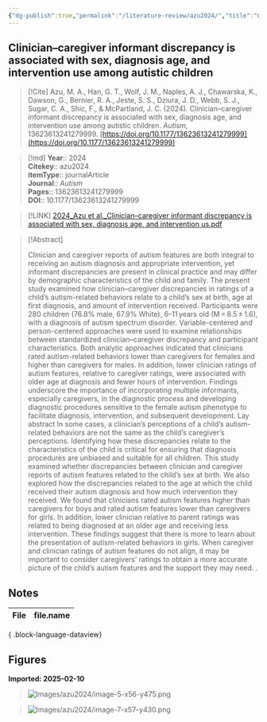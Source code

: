 ```yaml
---
{"dg-publish":true,"permalink":"/literature-review/azu2024/","title":"Clinician–caregiver informant discrepancy is associated with sex, diagnosis age, and intervention use among autistic children","tags":["ASD"]}
---
```



## Clinician–caregiver informant discrepancy is associated with sex, diagnosis age, and intervention use among autistic children

> [!Cite]
> Azu, M. A., Han, G. T., Wolf, J. M., Naples, A. J., Chawarska, K., Dawson, G., Bernier, R. A., Jeste, S. S., Dziura, J. D., Webb, S. J., Sugar, C. A., Shic, F., & McPartland, J. C. (2024). Clinician–caregiver informant discrepancy is associated with sex, diagnosis age, and intervention use among autistic children. _Autism_, 13623613241279999. [https://doi.org/10.1177/13623613241279999](https://doi.org/10.1177/13623613241279999)


>[!md]
> **Year**:: 2024   
> **Citekey**:: azu2024  
> **itemType**:: journalArticle  
> **Journal**:: *Autism*   
> **Pages**:: 13623613241279999  
> **DOI**:: 10.1177/13623613241279999    

> [!LINK] 
> [2024_Azu et al._Clinician–caregiver informant discrepancy is associated with sex, diagnosis age, and intervention us.pdf](zotero://select/library/items/Q7HJE446)

> [!Abstract]
>
> Clinician and caregiver reports of autism features are both integral to receiving an autism diagnosis and appropriate intervention, yet informant discrepancies are present in clinical practice and may differ by demographic characteristics of the child and family. The present study examined how clinician–caregiver discrepancies in ratings of a child’s autism-related behaviors relate to a child’s sex at birth, age at first diagnosis, and amount of intervention received. Participants were 280 children (76.8% male, 67.9% White), 6–11 years old (M = 8.5 ± 1.6), with a diagnosis of autism spectrum disorder. Variable-centered and person-centered approaches were used to examine relationships between standardized clinician–caregiver discrepancy and participant characteristics. Both analytic approaches indicated that clinicians rated autism-related behaviors lower than caregivers for females and higher than caregivers for males. In addition, lower clinician ratings of autism features, relative to caregiver ratings, were associated with older age at diagnosis and fewer hours of intervention. Findings underscore the importance of incorporating multiple informants, especially caregivers, in the diagnostic process and developing diagnostic procedures sensitive to the female autism phenotype to facilitate diagnosis, intervention, and subsequent development.
Lay abstract
In some cases, a clinician’s perceptions of a child’s autism-related behaviors are not the same as the child’s caregiver’s perceptions. Identifying how these discrepancies relate to the characteristics of the child is critical for ensuring that diagnosis procedures are unbiased and suitable for all children. This study examined whether discrepancies between clinician and caregiver reports of autism features related to the child’s sex at birth. We also explored how the discrepancies related to the age at which the child received their autism diagnosis and how much intervention they received. We found that clinicians rated autism features higher than caregivers for boys and rated autism features lower than caregivers for girls. In addition, lower clinician relative to parent ratings was related to being diagnosed at an older age and receiving less intervention. These findings suggest that there is more to learn about the presentation of autism-related behaviors in girls. When caregiver and clinician ratings of autism features do not align, it may be important to consider caregivers’ ratings to obtain a more accurate picture of the child’s autism features and the support they may need.
>.
> 


## Notes

| File | file.name |
| ---- | --------- |

{ .block-language-dataview}


## Figures

**Imported: 2025-02-10**

> ![Images/azu2024/image-5-x56-y475.png](/img/user/Images/azu2024/image-5-x56-y475.png)

> ![Images/azu2024/image-7-x57-y430.png](/img/user/Images/azu2024/image-7-x57-y430.png)